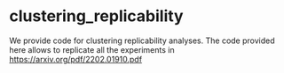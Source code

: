 # clustering_replicability
We provide code for clustering replicability analyses. The code provided here allows to replicate all the experiments in https://arxiv.org/pdf/2202.01910.pdf
